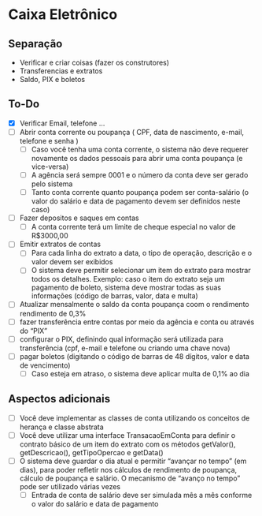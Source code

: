 # Caixa Eletrônico

## Separação

- Verificar e criar coisas (fazer os construtores)
- Transferencias e extratos
- Saldo, PIX e boletos

## To-Do

- [x] Verificar Email, telefone ...
- [ ] Abrir conta corrente ou poupança ( CPF, data de nascimento, e-mail, telefone e senha )
    - [ ] Caso você tenha uma conta corrente, o sistema não deve requerer novamente os dados pessoais para abrir uma conta poupança (e vice-versa)
    - [ ] A agência será sempre 0001 e o número da conta deve ser gerado pelo sistema
    - [ ] Tanto conta corrente quanto poupança podem ser conta-salário (o valor do salário e data de pagamento devem ser definidos neste caso)
- [ ] Fazer depositos e saques em contas
    - [ ] A conta corrente terá um limite de cheque especial no valor de R$3000,00
- [ ] Emitir extratos de contas
    - [ ] Para cada linha do extrato a data, o tipo de operação, descrição e o valor devem ser exibidos
    - [ ] O sistema deve permitir selecionar um item do extrato para mostrar todos os detalhes. Exemplo: caso o item do extrato seja um pagamento de boleto, sistema deve mostrar todas as suas informações (código de barras, valor, data e multa)
- [ ] Atualizar mensalmente o saldo da conta poupança coom o rendimento rendimento de 0,3%
- [ ] fazer transferência entre contas por meio da agência e conta ou através do “PIX”
- [ ] configurar o PIX, definindo qual informação será utilizada para transferência (cpf, e-mail e telefone ou criando uma chave nova)
- [ ] pagar boletos (digitando o código de barras de 48 dígitos, valor e data de vencimento)
    - [ ] Caso esteja em atraso, o sistema deve aplicar multa de 0,1% ao dia

## Aspectos adicionais

- [ ] Você deve implementar as classes de conta utilizando os conceitos de herança e classe abstrata
- [ ] Você deve utilizar uma interface TransacaoEmConta para definir o contrato básico de um item do extrato com os métodos getValor(), getDescricao(), getTipoOpercao e getData()
- [ ] O sistema deve guardar o dia atual e permitir “avançar no tempo” (em dias), para poder refletir nos cálculos de rendimento de poupança, cálculo de poupança e salário. O mecanismo de “avanço no tempo” pode ser utilizado várias vezes
  - [ ] Entrada de conta de salário deve ser simulada mês a mês conforme o valor do salário e data de pagamento
